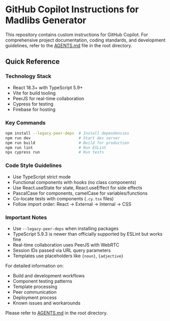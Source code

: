 # GitHub Copilot Instructions for Madlibs Generator

This repository contains custom instructions for GitHub Copilot. For comprehensive project documentation, coding standards, and development guidelines, refer to the [AGENTS.md](../AGENTS.md) file in the root directory.

## Quick Reference

### Technology Stack
- React 18.3+ with TypeScript 5.9+
- Vite for build tooling
- PeerJS for real-time collaboration
- Cypress for testing
- Firebase for hosting

### Key Commands
```bash
npm install --legacy-peer-deps  # Install dependencies
npm run dev                     # Start dev server
npm run build                   # Build for production
npm run lint                    # Run ESLint
npx cypress run                 # Run tests
```

### Code Style Guidelines
- Use TypeScript strict mode
- Functional components with hooks (no class components)
- Use React.useState for state, React.useEffect for side effects
- PascalCase for components, camelCase for variables/functions
- Co-locate tests with components (`.cy.tsx` files)
- Follow import order: React → External → Internal → CSS

### Important Notes
- Use `--legacy-peer-deps` when installing packages
- TypeScript 5.9.3 is newer than officially supported by ESLint but works fine
- Real-time collaboration uses PeerJS with WebRTC
- Session IDs passed via URL query parameters
- Templates use placeholders like `{noun}`, `{adjective}`

For detailed information on:
- Build and development workflows
- Component testing patterns
- Template processing
- Peer communication
- Deployment process
- Known issues and workarounds

Please refer to [AGENTS.md](../AGENTS.md) in the root directory.
